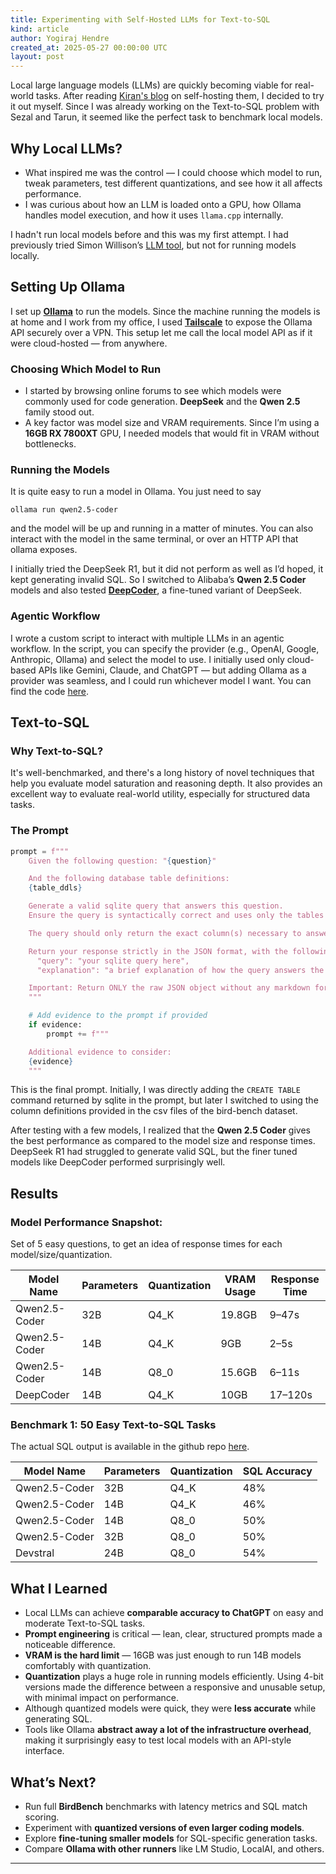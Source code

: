 ```yaml
---
title: Experimenting with Self-Hosted LLMs for Text-to-SQL
kind: article
author: Yogiraj Hendre
created_at: 2025-05-27 00:00:00 UTC
layout: post
---
```

Local large language models (LLMs) are quickly becoming viable for real-world tasks. After reading [Kiran's blog](https://blog.nilenso.com/blog/2025/05/06/local-llm-setup/) on self-hosting them, I decided to try it out myself. Since I was already working on the Text-to-SQL problem with Sezal and Tarun, it seemed like the perfect task to benchmark local models.

## Why Local LLMs?

- What inspired me was the control — I could choose which model to run, tweak parameters, test different quantizations, and see how it all affects performance.
- I was curious about how an LLM is loaded onto a GPU, how Ollama handles model execution, and how it uses `llama.cpp` internally.

I hadn't run local models before and this was my first attempt. I had previously tried Simon Willison’s [LLM tool](https://github.com/simonw/llm), but not for running models locally.

## Setting Up Ollama

I set up [**Ollama**](https://ollama.com/) to run the models. Since the machine running the models is at home and I work from my office, I used [**Tailscale**](https://tailscale.com/) to expose the Ollama API securely over a VPN. This setup let me call the local model API as if it were cloud-hosted — from anywhere.

### Choosing Which Model to Run

- I started by browsing online forums to see which models were commonly used for code generation. **DeepSeek** and the **Qwen 2.5** family stood out.
- A key factor was model size and VRAM requirements. Since I’m using a **16GB RX 7800XT** GPU, I needed models that would fit in VRAM without bottlenecks.

### Running the Models

It is quite easy to run a model in Ollama. You just need to say
```
ollama run qwen2.5-coder
```
and the model will be up and running in a matter of minutes. You can also interact with the model in the same terminal, or over an HTTP API that ollama exposes. 

I initially tried the DeepSeek R1, but it did not perform as well as I’d hoped, it kept generating invalid SQL. So I switched to Alibaba’s **Qwen 2.5 Coder** models and also tested [**DeepCoder**](https://www.together.ai/blog/deepcoder), a fine-tuned variant of DeepSeek.

### Agentic Workflow

I wrote a custom script to interact with multiple LLMs in an agentic workflow. In the script, you can specify the provider (e.g., OpenAI, Google, Anthropic, Ollama) and select the model to use. I initially used only cloud-based APIs like Gemini, Claude, and ChatGPT — but adding Ollama as a provider was seamless, and I could run whichever model I want. You can find the code [here](https://github.com/nilenso/agentic-sql-generator).

## Text-to-SQL

### Why Text-to-SQL?

It's well-benchmarked, and there's a long history of novel techniques that help you evaluate model saturation and reasoning depth. It also provides an excellent way to evaluate real-world utility, especially for structured data tasks.

### The Prompt

```python
prompt = f"""
    Given the following question: "{question}"

    And the following database table definitions:
    {table_ddls}

    Generate a valid sqlite query that answers this question.
    Ensure the query is syntactically correct and uses only the tables and columns defined above.

    The query should only return the exact column(s) necessary to answer the question. Avoid including extra data unless it's the answer.

    Return your response strictly in the JSON format, with the following fields:
      "query": "your sqlite query here",
      "explanation": "a brief explanation of how the query answers the question"

    Important: Return ONLY the raw JSON object without any markdown formatting, code blocks, or additional text.
    """

    # Add evidence to the prompt if provided
    if evidence:
        prompt += f"""

    Additional evidence to consider:
    {evidence}
    """

```

This is the final prompt. Initially, I was directly adding the `CREATE TABLE` command returned by sqlite in the prompt, but later I switched to using the column definitions provided in the csv files of the bird-bench dataset. 

After testing with a few models, I realized that the **Qwen 2.5 Coder** gives the best performance as compared to the model size and response times. DeepSeek R1 had struggled to generate valid SQL, but the finer tuned models like DeepCoder performed surprisingly well.

## Results

### Model Performance Snapshot:

Set of 5 easy questions, to get an idea of response times for each model/size/quantization.

| Model Name | Parameters | Quantization | VRAM Usage | Response Time |
| --- | --- | --- | --- | --- | 
| Qwen2.5-Coder | 32B | Q4_K | 19.8GB | 9–47s |
| Qwen2.5-Coder | 14B | Q4_K | 9GB | 2–5s |
| Qwen2.5-Coder | 14B | Q8_0 | 15.6GB | 6–11s |
| DeepCoder | 14B | Q4_K | 10GB | 17–120s |

### Benchmark 1: 50 Easy Text-to-SQL Tasks
The actual SQL output is available in the github repo [here](https://github.com/nilenso/agentic-sql-generator).

| Model Name | Parameters | Quantization | SQL Accuracy |
| --- | --- | --- | --- |
| Qwen2.5-Coder | 32B | Q4_K | 48% |
| Qwen2.5-Coder | 14B | Q4_K | 46% |
| Qwen2.5-Coder | 14B | Q8_0 | 50% |
| Qwen2.5-Coder | 32B | Q8_0 | 50% |
| Devstral | 24B | Q8_0 | 54% |

## What I Learned

- Local LLMs can achieve **comparable accuracy to ChatGPT** on easy and moderate Text-to-SQL tasks.
- **Prompt engineering** is critical — lean, clear, structured prompts made a noticeable difference.
- **VRAM is the hard limit** — 16GB was just enough to run 14B models comfortably with quantization.
- **Quantization** plays a huge role in running models efficiently. Using 4-bit versions made the difference between a responsive and unusable setup, with minimal impact on performance.
- Although quantized models were quick, they were **less accurate** while generating SQL.
- Tools like Ollama **abstract away a lot of the infrastructure overhead**, making it surprisingly easy to test local models with an API-style interface.

## What’s Next?

- Run full **BirdBench** benchmarks with latency metrics and SQL match scoring.
- Experiment with **quantized versions of even larger coding models**.
- Explore **fine-tuning smaller models** for SQL-specific generation tasks.
- Compare **Ollama with other runners** like LM Studio, LocalAI, and others.

---

